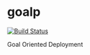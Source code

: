# goalp

[![Build Status](https://travis-ci.org/gabrielsr/goalp.svg?branch=master)](https://travis-ci.org/gabrielsr/goalp)

Goal Oriented Deployment
